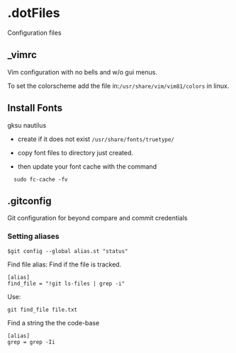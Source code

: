 # .dotFiles
Configuration files




## _vimrc
Vim configuration with no bells and w/o gui menus.

To set the colorscheme add the file in:`/usr/share/vim/vim81/colors` in linux.


## Install Fonts

gksu nautilus

* create if it does not exist `/usr/share/fonts/truetype/`

* copy font files to directory just created.

* then update your font cache with the command
```
  sudo fc-cache -fv
```


## .gitconfig
Git configuration for beyond compare and commit credentials

### Setting aliases
```
$git config --global alias.st "status"
```
Find file alias:
Find if the file is tracked.
```
[alias]
find_file = "!git ls-files | grep -i"
```
Use:
```
git find_file file.txt
```

Find a string the the code-base
```
[alias]
grep = grep -Ii
```
